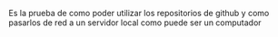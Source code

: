 Es la prueba de como poder utilizar los repositorios de github y como pasarlos de red a un servidor local como puede ser un computador 